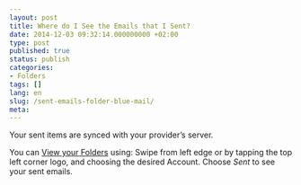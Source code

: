 ```yaml
---
layout: post
title: Where do I See the Emails that I Sent?
date: 2014-12-03 09:32:14.000000000 +02:00
type: post
published: true
status: publish
categories:
- Folders
tags: []
lang: en
slug: /sent-emails-folder-blue-mail/
meta:
---
```


Your sent items are synced with your provider’s server.

You can [View your Folders](/navigate-between-folders/) using: Swipe from left edge or by tapping the top left corner logo, and choosing the desired Account. Choose *Sent* to see your sent emails.